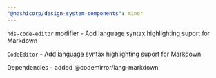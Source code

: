 ```yaml
---
"@hashicorp/design-system-components": minor
---
```


`hds-code-editor` modifier - Add language syntax highlighting suport for Markdown

`CodeEditor` - Add language syntax highlighting suport for Markdown

Dependencies - added @codemirror/lang-markdown
